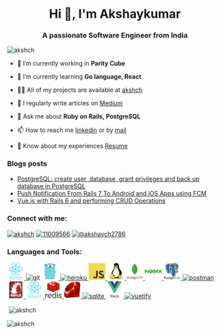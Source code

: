 <h1 align="center">Hi 👋, I'm Akshaykumar</h1>
<h3 align="center">A passionate Software Engineer from India</h3>

<p align="left"> <img src="https://komarev.com/ghpvc/?username=akshch&label=Profile%20views&color=0e75b6&style=flat" alt="akshch" /> </p>

- 🔭 I’m currently working in **Parity Cube**

- 🌱 I’m currently learning **Go language, React**

- 👨‍💻 All of my projects are available at [akshch](https://github.com/akshch)

- 📝 I regularly write articles on [Medium](https://medium.com/@akshaych2786)

- 💬 Ask me about **Ruby on Rails, PostgreSQL**

- 📫 How to reach me [linkedin](https://www.linkedin.com/in/akshch/) or by [mail](mailto:akshaych2786@gmail.com)

- 📄 Know about my experiences [Resume](https://drive.google.com/file/d/1OoczD-w6XMq5bbylQvWbI2PyUnA42o-Q/view?usp=sharing)

### Blogs posts
<!-- BLOG-POST-LIST:START -->
- [PostgreSQL: create user, database, grant privileges and back up database in PostgreSQL](https://medium.com/@akshaych2786/postgresql-create-user-database-grant-privileges-and-back-up-database-in-postgresql-fc4bce88674c?source=rss-6e99077df9a6------2)
- [Push Notification From Rails 7 To Android and iOS Apps using FCM](https://medium.com/@akshaych2786/push-notification-from-rails-7-to-android-and-ios-apps-using-fcm-6ddd6d2fc0e4?source=rss-6e99077df9a6------2)
- [Vue.js with Rails 6 and performing CRUD Operations](https://levelup.gitconnected.com/vue-js-with-rails-6-and-performing-crud-operations-b043ef3691f2?source=rss-6e99077df9a6------2)
<!-- BLOG-POST-LIST:END -->

<h3 align="left">Connect with me:</h3>
<p align="left">
<a href="https://linkedin.com/in/akshch" target="blank"><img align="center" src="https://raw.githubusercontent.com/rahuldkjain/github-profile-readme-generator/master/src/images/icons/Social/linked-in-alt.svg" alt="akshch" height="30" width="40" /></a>
<a href="https://stackoverflow.com/users/11009566" target="blank"><img align="center" src="https://raw.githubusercontent.com/rahuldkjain/github-profile-readme-generator/master/src/images/icons/Social/stack-overflow.svg" alt="11009566" height="30" width="40" /></a>
<a href="https://medium.com/@akshaych2786" target="blank"><img align="center" src="https://raw.githubusercontent.com/rahuldkjain/github-profile-readme-generator/master/src/images/icons/Social/medium.svg" alt="@akshaych2786" height="30" width="40" /></a>
</p>

<h3 align="left">Languages and Tools:</h3>
<p align="left"> <a href="https://git-scm.com/" target="_blank" rel="noreferrer"> <img src="https://raw.githubusercontent.com/devicons/devicon/master/icons/react/react-original-wordmark.svg" alt="vuejs" width="40" height="40"/> </a><img src="https://www.vectorlogo.zone/logos/git-scm/git-scm-icon.svg" alt="git" width="40" height="40"/> </a> <a href="https://golang.org" target="_blank" rel="noreferrer"> <img src="https://raw.githubusercontent.com/devicons/devicon/master/icons/go/go-original.svg" alt="go" width="40" height="40"/> </a> <a href="https://heroku.com" target="_blank" rel="noreferrer"> <img src="https://www.vectorlogo.zone/logos/heroku/heroku-icon.svg" alt="heroku" width="40" height="40"/> </a> <a href="https://developer.mozilla.org/en-US/docs/Web/JavaScript" target="_blank" rel="noreferrer"> <img src="https://raw.githubusercontent.com/devicons/devicon/master/icons/javascript/javascript-original.svg" alt="javascript" width="40" height="40"/> </a> <a href="https://www.linux.org/" target="_blank" rel="noreferrer"> <img src="https://raw.githubusercontent.com/devicons/devicon/master/icons/linux/linux-original.svg" alt="linux" width="40" height="40"/> </a> <a href="https://www.mongodb.com/" target="_blank" rel="noreferrer"> <img src="https://raw.githubusercontent.com/devicons/devicon/master/icons/mongodb/mongodb-original-wordmark.svg" alt="mongodb" width="40" height="40"/> </a> <a href="https://www.nginx.com" target="_blank" rel="noreferrer"> <img src="https://raw.githubusercontent.com/devicons/devicon/master/icons/nginx/nginx-original.svg" alt="nginx" width="40" height="40"/> </a> <a href="https://www.postgresql.org" target="_blank" rel="noreferrer"> <img src="https://raw.githubusercontent.com/devicons/devicon/master/icons/postgresql/postgresql-original-wordmark.svg" alt="postgresql" width="40" height="40"/> </a> <a href="https://postman.com" target="_blank" rel="noreferrer"> <img src="https://www.vectorlogo.zone/logos/getpostman/getpostman-icon.svg" alt="postman" width="40" height="40"/> </a> <a href="https://rubyonrails.org" target="_blank" rel="noreferrer"> <img src="https://raw.githubusercontent.com/devicons/devicon/master/icons/rails/rails-original-wordmark.svg" alt="rails" width="40" height="40"/> </a> <a href="https://reactjs.org/" target="_blank" rel="noreferrer"> <img src="https://raw.githubusercontent.com/devicons/devicon/master/icons/react/react-original-wordmark.svg" alt="react" width="40" height="40"/> </a> <a href="https://redis.io" target="_blank" rel="noreferrer"> <img src="https://raw.githubusercontent.com/devicons/devicon/master/icons/redis/redis-original-wordmark.svg" alt="redis" width="40" height="40"/> </a> <a href="https://www.ruby-lang.org/en/" target="_blank" rel="noreferrer"> <img src="https://raw.githubusercontent.com/devicons/devicon/master/icons/ruby/ruby-original.svg" alt="ruby" width="40" height="40"/> </a> <a href="https://www.sqlite.org/" target="_blank" rel="noreferrer"> <img src="https://www.vectorlogo.zone/logos/sqlite/sqlite-icon.svg" alt="sqlite" width="40" height="40"/> </a> <a href="https://vuejs.org/" target="_blank" rel="noreferrer"> <img src="https://raw.githubusercontent.com/devicons/devicon/master/icons/vuejs/vuejs-original-wordmark.svg" alt="vuejs" width="40" height="40"/> </a> <a href="https://vuetifyjs.com/en/" target="_blank" rel="noreferrer"> <img src="https://bestofjs.org/logos/vuetify.svg" alt="vuetify" width="40" height="40"/> </a> </p>

<!--<p><img align="left" src="https://github-readme-stats.vercel.app/api/top-langs?username=akshch&show_icons=true&locale=en&layout=compact" alt="akshch" /></p>-->
<p>&nbsp;<img align="center" src="https://github-readme-stats.vercel.app/api?username=akshch&show_icons=true&locale=en" alt="akshch" /></p><p><img align="center" src="https://github-readme-streak-stats.herokuapp.com/?user=akshch&" alt="akshch" /></p>
